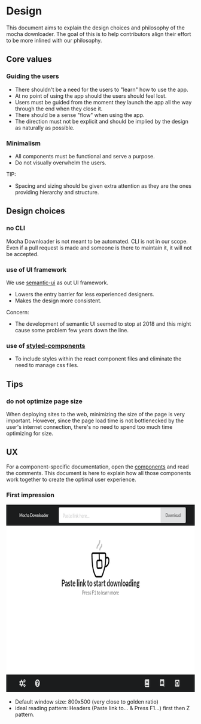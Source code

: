 # Design

This document aims to explain the design choices and philosophy of the mocha downloader.
The goal of this is to help contributors align their effort to be more inlined with our philosophy.

## Core values

### Guiding the users

- There shouldn't be a need for the users to "learn" how to use the app.
- At no point of using the app should the users should feel lost.
- Users must be guided from the moment they launch the app all the way through the end when they close it.
- There should be a sense "flow" when using the app.
- The direction must not be explicit and should be implied by the design as naturally as possible.

### Minimalism

- All components must be functional and serve a purpose.
- Do not visually overwhelm the users.

TIP:

- Spacing and sizing should be given extra attention as they are the ones providing hierarchy and structure.

## Design choices

### no CLI

Mocha Downloader is not meant to be automated. CLI is not in our scope.
Even if a pull request is made and someone is there to maintain it, it will not be accepted.

### use of UI framework

We use [semantic-ui](https://github.com/Semantic-Org) as out UI framework.

- Lowers the entry barrier for less experienced designers.
- Makes the design more consistent.

Concern:

- The development of semantic UI seemed to stop at 2018 and this might cause some problem few years down the line.

### use of [styled-components](https://github.com/styled-components)

- To include styles within the react component files and eliminate the need to manage css files.

## Tips

### do not optimize page size

When deploying sites to the web, minimizing the size of the page is very important. However, since the page load time is not bottlenecked by the user's internet connection, there's no need to spend too much time optimizing for size.

## UX

For a component-specific documentation, open the [components](./src/renderer/components) and read the comments. This document is here to explain how all those components work together to create the optimal user experience.

### First impression

<img alt="first impression" src="./.erb/img/first-impression.png" width="800" height="500" />

- Default window size: 800x500 (very close to golden ratio)
- ideal reading pattern: Headers (Paste link to... & Press F1...) first then Z pattern.
